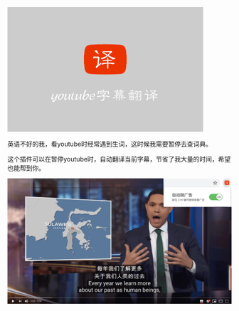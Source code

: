 ![](https://github.com/bugushi/youtube-translator/blob/master/introduction/440*280.png?raw=true)

英语不好的我，看youtube时经常遇到生词，这时候我需要暂停去查词典。

这个插件可以在暂停youtube时，自动翻译当前字幕，节省了我大量的时间，希望也能帮到你。

![](https://github.com/bugushi/youtube-translator/blob/master/introduction/screenshot.png?raw=true)
